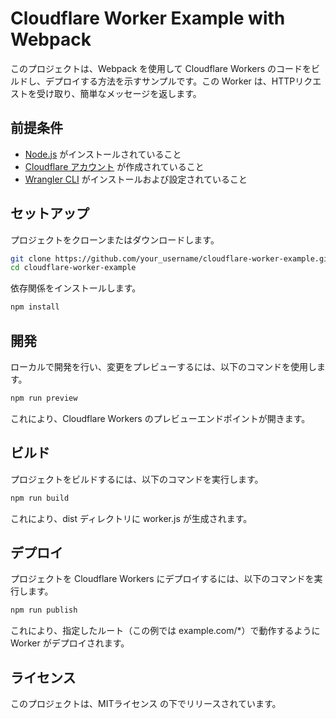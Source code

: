 # Cloudflare Worker Example with Webpack

このプロジェクトは、Webpack を使用して Cloudflare Workers のコードをビルドし、デプロイする方法を示すサンプルです。この Worker は、HTTPリクエストを受け取り、簡単なメッセージを返します。

## 前提条件

- [Node.js](https://nodejs.org/en) がインストールされていること
- [Cloudflare アカウント](https://dash.cloudflare.com/sign-up) が作成されていること
- [Wrangler CLI](https://developers.cloudflare.com/workers/wrangler/install-and-update/) がインストールおよび設定されていること

## セットアップ
プロジェクトをクローンまたはダウンロードします。

```bash
git clone https://github.com/your_username/cloudflare-worker-example.git
cd cloudflare-worker-example
```

依存関係をインストールします。

```bash
npm install
```

## 開発
ローカルで開発を行い、変更をプレビューするには、以下のコマンドを使用します。

```bash
npm run preview
```

これにより、Cloudflare Workers のプレビューエンドポイントが開きます。

## ビルド
プロジェクトをビルドするには、以下のコマンドを実行します。

```bash
npm run build
```
これにより、dist ディレクトリに worker.js が生成されます。

## デプロイ
プロジェクトを Cloudflare Workers にデプロイするには、以下のコマンドを実行します。

```bash
npm run publish
```

これにより、指定したルート（この例では example.com/*）で動作するように Worker がデプロイされます。

## ライセンス
このプロジェクトは、MITライセンス の下でリリースされています。
